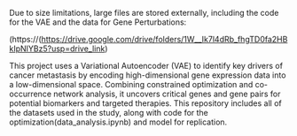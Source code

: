Due to size limitations, large files are stored externally, including the code for the VAE and the data for Gene Perturbations:

(https://(https://drive.google.com/drive/folders/1W__Ik7l4dRb_fhgTD0fa2HBkIpNIYBz5?usp=drive_link)

This project uses a  Variational Autoencoder (VAE) to identify key drivers of cancer metastasis by encoding high-dimensional gene expression data into a low-dimensional space. Combining constrained optimization and co-occurrence network analysis, it uncovers critical genes and gene pairs for potential biomarkers and targeted therapies. This repository includes all of the datasets used in the study, along with code for the optimization(data_analysis.ipynb) and model for replication.
